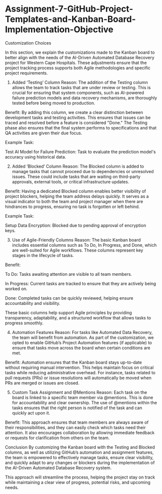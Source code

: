 # Assignment-7-GitHub-Project-Templates-and-Kanban-Board-Implementation-Objective

Customization Choices

In this section, we explain the customizations made to the Kanban board to better align with the needs of the AI-Driven Automated Database Recovery project for Western Cape Hospitals. These adjustments ensure that the project tracking process supports both Agile methodologies and specific project requirements.

1. Added ‘Testing’ Column
Reason:
The addition of the Testing column allows the team to track tasks that are under review or testing. This is crucial for ensuring that system components, such as AI-powered failure prediction models and data recovery mechanisms, are thoroughly tested before being moved to production.

Benefit:
By adding this column, we create a clear distinction between development tasks and testing activities. This ensures that issues can be traced and resolved before a feature is considered "Done." The Testing phase also ensures that the final system performs to specifications and that QA activities are given their due focus.

Example Task:

Test AI Model for Failure Prediction: Task to evaluate the prediction model's accuracy using historical data.

2. Added ‘Blocked’ Column
Reason:
The Blocked column is added to manage tasks that cannot proceed due to dependencies or unresolved issues. These could include tasks that are waiting on third-party approvals, external tools, or critical infrastructure updates.

Benefit:
Having a dedicated Blocked column enables better visibility of project blockers, helping the team address delays quickly. It serves as a visual indicator to both the team and project manager when there are hindrances to progress, ensuring no task is forgotten or left behind.

Example Task:

Setup Data Encryption: Blocked due to pending approval of encryption keys.

3. Use of Agile-Friendly Columns
Reason:
The basic Kanban board includes essential columns such as To Do, In Progress, and Done, which are well-suited for Agile workflows. These columns represent key stages in the lifecycle of tasks.

Benefit:

To Do: Tasks awaiting attention are visible to all team members.

In Progress: Current tasks are tracked to ensure that they are actively being worked on.

Done: Completed tasks can be quickly reviewed, helping ensure accountability and visibility.

These basic columns help support Agile principles by providing transparency, adaptability, and a structured workflow that allows tasks to progress smoothly.

4. Automation Features
Reason:
For tasks like Automated Data Recovery, the team will benefit from automation. As part of the customization, we opted to enable GitHub’s Project Automation features (if applicable) to ensure that tasks move across the board when certain conditions are met.

Benefit:
Automation ensures that the Kanban board stays up-to-date without requiring manual intervention. This helps maintain focus on critical tasks while reducing administrative overhead. For instance, tasks related to pull requests (PRs) or issue resolutions will automatically be moved when PRs are merged or issues are closed.

5. Custom Task Assignment and @Mentions
Reason:
Each task on the board is linked to a specific team member via @mentions. This is done for accountability and clear ownership. The use of @mentions within the tasks ensures that the right person is notified of the task and can quickly act upon it.

Benefit:
This approach ensures that team members are always aware of their responsibilities, and they can easily check which tasks need their attention. It also encourages collaboration by allowing immediate feedback or requests for clarification from others on the team.

Conclusion
By customizing the Kanban board with the Testing and Blocked columns, as well as utilizing GitHub’s automation and assignment features, the team is empowered to effectively manage tasks, ensure clear visibility, and quickly adapt to any changes or blockers during the implementation of the AI-Driven Automated Database Recovery system.

This approach will streamline the process, helping the project stay on track while maintaining a clear view of progress, potential risks, and upcoming needs.